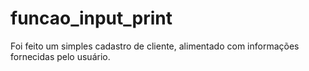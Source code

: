 # funcao_input_print
Foi feito um simples cadastro de cliente, alimentado com informações fornecidas pelo usuário.


